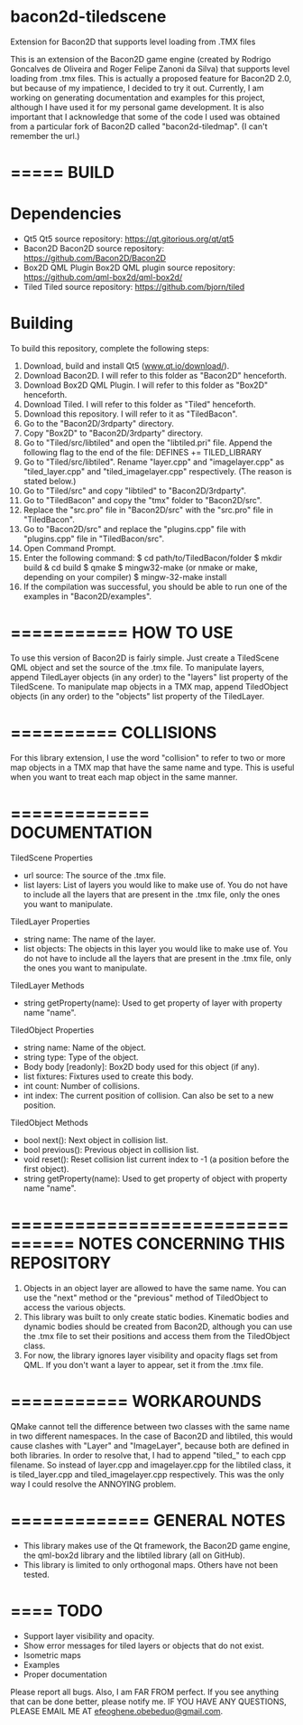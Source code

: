# bacon2d-tiledscene
Extension for Bacon2D that supports level loading from .TMX files

This is an extension of the Bacon2D game engine (created by Rodrigo Goncalves de Oliveira and Roger Felipe Zanoni da Silva) that supports level loading from .tmx files. This is actually a proposed feature for Bacon2D 2.0, but because of my impatience, I decided to try it out.
Currently, I am working on generating documentation and examples for this project, although I have used it for my personal game development.
It is also important that I acknowledge that some of the code I used was obtained from a particular fork of Bacon2D called "bacon2d-tiledmap". (I can't remember the url.)

=====
BUILD
=====
# Dependencies
* Qt5
  	Qt5 source repository: https://qt.gitorious.org/qt/qt5
* Bacon2D
	Bacon2D source repository: https://github.com/Bacon2D/Bacon2D
* Box2D QML Plugin
	Box2D QML plugin source repository: https://github.com/qml-box2d/qml-box2d/
* Tiled
	Tiled source repository: https://github.com/bjorn/tiled

# Building
To build this repository, complete the following steps:
1. Download, build and install Qt5 (www.qt.io/download/).
2. Download Bacon2D. I will refer to this folder as "Bacon2D" henceforth.
3. Download Box2D QML Plugin. I will refer to this folder as "Box2D" henceforth.
4. Download Tiled. I will refer to this folder as "Tiled" henceforth.
5. Download this repository. I will refer to it as "TiledBacon".
6. Go to the "Bacon2D/3rdparty" directory.
7. Copy "Box2D" to "Bacon2D/3rdparty" directory.
8. Go to "Tiled/src/libtiled" and open the "libtiled.pri" file. Append the following flag to the end of the file: DEFINES += TILED_LIBRARY
9. Go to "Tiled/src/libtiled". Rename "layer.cpp" and "imagelayer.cpp" as "tiled_layer.cpp" and "tiled_imagelayer.cpp" respectively. (The reason is stated below.)
10. Go to "Tiled/src" and copy "libtiled" to "Bacon2D/3rdparty".
11. Go to "TiledBacon" and copy the "tmx" folder to "Bacon2D/src".
12. Replace the "src.pro" file in "Bacon2D/src" with the "src.pro" file in "TiledBacon".
13. Go to "Bacon2D/src" and replace the "plugins.cpp" file with "plugins.cpp" file in "TiledBacon/src".
14. Open Command Prompt.
15. Enter the following command:
	$ cd path/to/TiledBacon/folder
	$ mkdir build
	& cd build
	$ qmake
	$ mingw32-make (or nmake or make, depending on your compiler)
	$ mingw-32-make install
16. If the compilation was successful, you should be able to run one of the examples in "Bacon2D/examples".

===========
HOW TO USE
===========
To use this version of Bacon2D is fairly simple. Just create a TiledScene QML object and set the source of the .tmx file. To manipulate layers, append TiledLayer objects (in any order) to the "layers" list property of the TiledScene. To manipulate map objects in a TMX map, append TiledObject objects (in any order) to the "objects" list property of the TiledLayer.

==========
COLLISIONS
==========
For this library extension, I use the word "collision" to refer to two or more map objects in a TMX map that have the same name and type. This is useful when you want to treat each map object in the same manner.

=============
DOCUMENTATION
=============

TiledScene Properties
* url source: The source of the .tmx file.
* list<TiledLayer> layers: List of layers you would like to make use of. You do not have to include all the layers that are present in the .tmx file, only the ones you want to manipulate.

TiledLayer Properties
* string name: The name of the layer.
* list<TiledObject> objects: The objects in this layer you 	would like to make use of. You do not have to include all 	the layers that are present in the .tmx file, only the ones 	you want to manipulate.

TiledLayer Methods
* string getProperty(name): Used to get property of layer with property name "name".

TiledObject Properties
* string name: Name of the object.
* string type: Type of the object.
* Body body [readonly]: Box2D body used for this object (if any).
* list<Fixture> fixtures: Fixtures used to create this body.
* int count: Number of collisions.
* int index: The current position of collision. Can also be set to a new position.

TiledObject Methods
* bool next(): Next object in collision list.
* bool previous(): Previous object in collision list.
* void reset():  Reset collision list current index to -1 (a position before the first object).
* string getProperty(name): Used to get property of object with property name "name".

================================
NOTES CONCERNING THIS REPOSITORY
================================
1. Objects in an object layer are allowed to have the same name. You can use the "next" method or the "previous" method of TiledObject to access the various objects.
2. This library was built to only create static bodies. Kinematic bodies and dynamic bodies should be created from Bacon2D, although you can use the .tmx file to set their positions and access them from the TiledObject class.
3. For now, the library ignores layer visibility and opacity flags set from QML. If you don't want a layer to appear, set it from the .tmx file.

===========
WORKAROUNDS
===========
QMake cannot tell the difference between two classes with the same name in two different namespaces. In the case of Bacon2D and libtiled, this would cause clashes with "Layer" and "ImageLayer", because both are defined in both libraries.
In order to resolve that, I had to append "tiled_" to each cpp filename. So instead of layer.cpp and imagelayer.cpp for the libtiled class, it is tiled_layer.cpp and tiled_imagelayer.cpp respectively. This was the only way I could resolve the ANNOYING problem.

=============
GENERAL NOTES
=============
* This library makes use of the Qt framework, the Bacon2D game engine, the qml-box2d library and the libtiled library (all on GitHub).
* This library is limited to only orthogonal maps. Others have not been tested.

====
TODO
====
* Support layer visibility and opacity.
* Show error messages for tiled layers or objects that do not exist.
* Isometric maps
* Examples
* Proper documentation
 
Please report all bugs. 
Also, I am FAR FROM perfect. If you see anything that can be done better, please notify me.
IF YOU HAVE ANY QUESTIONS, PLEASE EMAIL ME AT efeoghene.obebeduo@gmail.com.
